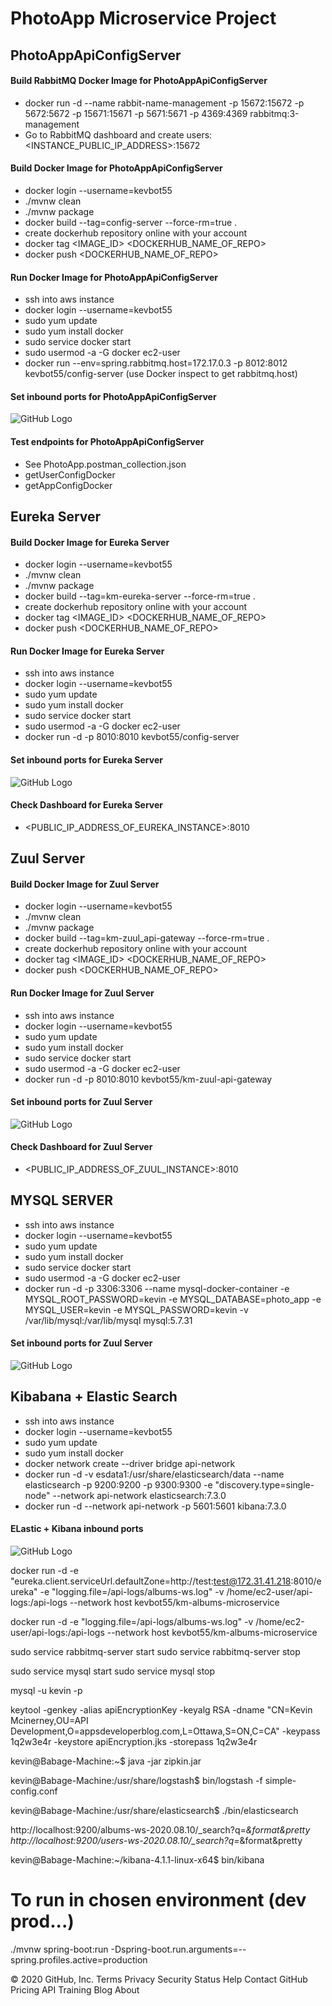 # PhotoApp Microservice Project
  
## PhotoAppApiConfigServer


#### Build RabbitMQ Docker Image for PhotoAppApiConfigServer

  - docker run -d --name rabbit-name-management -p 15672:15672 -p 5672:5672 -p 15671:15671 -p 5671:5671 -p 4369:4369 rabbitmq:3-management
  - Go to RabbitMQ dashboard and create users: <INSTANCE_PUBLIC_IP_ADDRESS>:15672

#### Build Docker Image for PhotoAppApiConfigServer
  - docker login --username=kevbot55
  - ./mvnw clean
  - ./mvnw package
  - docker build --tag=config-server --force-rm=true .
  - create dockerhub repository online with your account
  - docker tag <IMAGE_ID> <DOCKERHUB_NAME_OF_REPO>
  - docker push <DOCKERHUB_NAME_OF_REPO>
  
#### Run Docker Image for PhotoAppApiConfigServer
  - ssh into aws instance
  - docker login --username=kevbot55
  - sudo yum update
  - sudo yum install docker 
  - sudo service docker start
  - sudo usermod -a -G docker ec2-user
  - docker run --env=spring.rabbitmq.host=172.17.0.3 -p 8012:8012 kevbot55/config-server  (use Docker inspect to get rabbitmq.host)
  
 #### Set inbound ports for PhotoAppApiConfigServer
 
  ![GitHub Logo](/images/config-inbound.png)
 
 #### Test endpoints for PhotoAppApiConfigServer
 
 - See PhotoApp.postman_collection.json
 - getUserConfigDocker
 - getAppConfigDocker
 
 
## Eureka Server

#### Build Docker Image for Eureka Server
  - docker login --username=kevbot55
  - ./mvnw clean
  - ./mvnw package
  - docker build --tag=km-eureka-server --force-rm=true .
  - create dockerhub repository online with your account
  - docker tag <IMAGE_ID> <DOCKERHUB_NAME_OF_REPO>
  - docker push <DOCKERHUB_NAME_OF_REPO>
  
#### Run Docker Image for Eureka Server
  - ssh into aws instance
  - docker login --username=kevbot55
  - sudo yum update
  - sudo yum install docker 
  - sudo service docker start
  - sudo usermod -a -G docker ec2-user
  - docker run -d -p 8010:8010 kevbot55/config-server 
  
 #### Set inbound ports for Eureka Server
 
  ![GitHub Logo](/images/eureka-inbound.png)
 
 #### Check Dashboard for Eureka Server
   - <PUBLIC_IP_ADDRESS_OF_EUREKA_INSTANCE>:8010
    
    
## Zuul Server
  
#### Build Docker Image for Zuul Server
  - docker login --username=kevbot55
  - ./mvnw clean
  - ./mvnw package
  - docker build --tag=km-zuul_api-gateway --force-rm=true .
  - create dockerhub repository online with your account
  - docker tag <IMAGE_ID> <DOCKERHUB_NAME_OF_REPO>
  - docker push <DOCKERHUB_NAME_OF_REPO>
  
#### Run Docker Image for Zuul Server
  - ssh into aws instance
  - docker login --username=kevbot55
  - sudo yum update
  - sudo yum install docker 
  - sudo service docker start
  - sudo usermod -a -G docker ec2-user
  - docker run -d -p 8010:8010 kevbot55/km-zuul-api-gateway
  
 #### Set inbound ports for Zuul Server
 
  ![GitHub Logo](/images/zuul-inbound.png)
 
 #### Check Dashboard for Zuul Server
   - <PUBLIC_IP_ADDRESS_OF_ZUUL_INSTANCE>:8010
   
   
## MYSQL SERVER
  - ssh into aws instance
  - docker login --username=kevbot55
  - sudo yum update
  - sudo yum install docker 
  - sudo service docker start
  - sudo usermod -a -G docker ec2-user
  - docker run -d -p 3306:3306 --name mysql-docker-container -e MYSQL_ROOT_PASSWORD=kevin -e MYSQL_DATABASE=photo_app -e MYSQL_USER=kevin -e MYSQL_PASSWORD=kevin                   -v /var/lib/mysql:/var/lib/mysql  mysql:5.7.31
  
   #### Set inbound ports for Zuul Server
 
  ![GitHub Logo](/images/mysql-inbound.png)
  
  ## Kibabana + Elastic Search
  - ssh into aws instance
  - docker login --username=kevbot55
  - sudo yum update
  - sudo yum install docker 
  - docker network create --driver bridge api-network
  - docker run -d -v esdata1:/usr/share/elasticsearch/data --name elasticsearch -p 9200:9200 -p 9300:9300 -e "discovery.type=single-node" 
                  --network api-network elasticsearch:7.3.0
  - docker run -d --network api-network -p 5601:5601 kibana:7.3.0

#### ELastic + Kibana inbound ports

  ![GitHub Logo](/images/elastic-kibana-inbound.png)
  




docker run -d -e "eureka.client.serviceUrl.defaultZone=http://test:test@172.31.41.218:8010/eureka" -e "logging.file=/api-logs/albums-ws.log" -v /home/ec2-user/api-logs:/api-logs --network host kevbot55/km-albums-microservice

docker run -d -e "logging.file=/api-logs/albums-ws.log" -v /home/ec2-user/api-logs:/api-logs --network host kevbot55/km-albums-microservice


  

  
   
   
   
   
   
   
   
   
   
   
   
   
   
   
   
   
   
  
  
 

  
sudo service rabbitmq-server start
sudo service rabbitmq-server stop

sudo service mysql start
sudo service mysql stop

mysql -u kevin -p

keytool -genkey -alias apiEncryptionKey -keyalg RSA -dname "CN=Kevin Mcinerney,OU=API Development,O=appsdeveloperblog.com,L=Ottawa,S=ON,C=CA" -keypass 1q2w3e4r -keystore apiEncryption.jks -storepass 1q2w3e4r


kevin@Babage-Machine:~$ java -jar zipkin.jar


kevin@Babage-Machine:/usr/share/logstash$ bin/logstash -f simple-config.conf 


kevin@Babage-Machine:/usr/share/elasticsearch$ ./bin/elasticsearch


http://localhost:9200/albums-ws-2020.08.10/_search?q=*&format&pretty
http://localhost:9200/users-ws-2020.08.10/_search?q=*&format&pretty

kevin@Babage-Machine:~/kibana-4.1.1-linux-x64$ bin/kibana



# To run in chosen environment (dev prod...)
./mvnw spring-boot:run -Dspring-boot.run.arguments=--spring.profiles.active=production






© 2020 GitHub, Inc.
Terms
Privacy
Security
Status
Help
Contact GitHub
Pricing
API
Training
Blog
About
